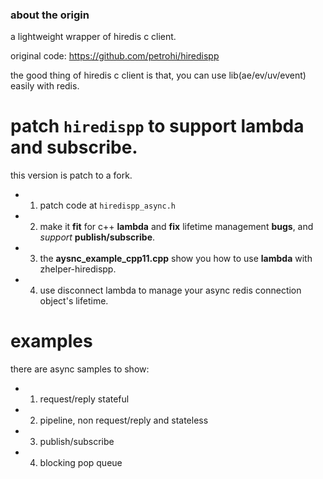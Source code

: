 ### about the origin
a lightweight wrapper of hiredis c client.

original code: https://github.com/petrohi/hiredispp

the good thing of hiredis c client is that, you can use lib(ae/ev/uv/event) easily with redis.

# patch `hiredispp` to support lambda and subscribe.
this version is patch to a fork.

* 1. patch code at `hiredispp_async.h`

* 2. make it **fit** for c++ **lambda** and **fix** lifetime management **bugs**, and _support_ **publish/subscribe**.

* 3. the **aysnc_example_cpp11.cpp** show you how to use **lambda** with zhelper-hiredispp.

* 4. use disconnect lambda to manage your async redis connection object's lifetime.

# examples
there are async samples to show:
* 1. request/reply stateful
* 2. pipeline, non request/reply and stateless
* 3. publish/subscribe
* 4. blocking pop queue
